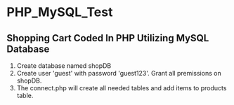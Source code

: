 # PHP_MySQL_Test
Shopping Cart Coded In PHP Utilizing MySQL Database 
---------------------------------------------------- 
1. Create database named shopDB 
2. Create user 'guest' with password 'guest123'. Grant all premissions on shopDB. 
3. The connect.php will create all needed tables and add items to products table. 

